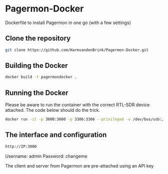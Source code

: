 # Pagermon-Docker

Dockerfile to install Pagermon in one go (with a few settings)

## Clone the repository

```bash
git clone https://github.com/HarmvandenBrink/Pagermon-Docker.git
```

## Building the Docker

```bash
docker build -t pagermondocker .
```

## Running the Docker

Please be aware to run the container with the correct RTL-SDR device attached. The code below should do the trick.

```bash
docker run -it -p 3000:3000 -p 3306:3306 --privileged -v /dev/bus/usb:/dev/bus/usb pagermondocker
```

## The interface and configuration

```bash
http://IP:3000
```

Username: admin
Password: changeme

The client and server from Pagermon are pre-attached using an API key
